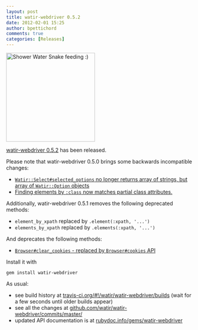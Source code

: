 ```yaml
---
layout: post
title: watir-webdriver 0.5.2
date: 2012-02-01 15:25
author: bpettichord
comments: true
categories: [Releases]
---
```

<a href="http://www.flickr.com/photos/johnkay/3305073331/" title="Shower Water Snake feeding :) by Images by John 'K', on Flickr"><img src="http://farm4.staticflickr.com/3546/3305073331_149a4d746f_m.jpg" width="240" height="240" alt="Shower Water Snake feeding :)"></a>

<a href="https://rubygems.org/gems/watir-webdriver">watir-webdriver 0.5.2</a> has been released.

Please note that watir-webdriver 0.5.0 brings some backwards incompatible changes:

<ul>
<li><a href="https://github.com/watir/watir-webdriver/issues/21"><code>Watir::Select#selected_options</code> no longer returns array of strings, but array of <code>Watir::Option</code> objects</a></li>
<li><a href="https://github.com/watir/watir-webdriver/issues/36">Finding elements by <code>:class</code> now matches partial class attributes.</a></li>
</ul>

Additionally, watir-webdriver 0.5.1 removes the following deprecated methods:

<ul>
<li><code>element_by_xpath</code> replaced by <code>.element(:xpath, '...')</code></li>
<li><code>elements_by_xpath</code> replaced by <code>.elements(:xpath, '...')</code></li>
</ul>

And deprecates the following methods:

<ul>
<li><a href="https://github.com/watir/watir-webdriver/issues/24"><code>Browser#clear_cookies</code> - replaced by <code>Browser#cookies</code> API</a></li>
</ul>

Install it with

<code>gem install watir-webdriver</code>

As usual: 

<ul>
<li>see build history at <a href="http://travis-ci.org/#!/watir/watir-webdriver/builds">travis-ci.org/#!/watir/watir-webdriver/builds</a> (wait for a few seconds until older builds appear)</li>
<li>see all the changes at <a href="https://github.com/watir/watir-webdriver/commits/master/">github.com/watir/watir-webdriver/commits/master/</a></li>
<li>updated API documentation is at <a href="http://rubydoc.info/gems/watir-webdriver">rubydoc.info/gems/watir-webdriver</a></li>
</ul>

<p>
